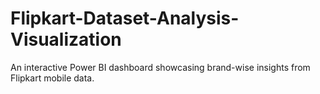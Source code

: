 # Flipkart-Dataset-Analysis-Visualization
An interactive Power BI dashboard showcasing brand-wise insights from Flipkart mobile data.
